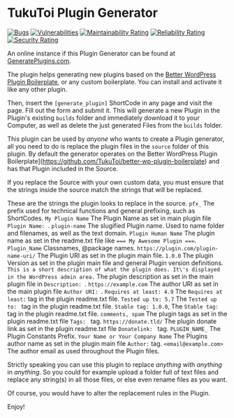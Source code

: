 # TukuToi Plugin Generator
[![Bugs](https://sonarcloud.io/api/project_badges/measure?project=TukuToi_tukutoi-plugin-generator&metric=bugs)](https://sonarcloud.io/dashboard?id=TukuToi_tukutoi-plugin-generator) [![Vulnerabilities](https://sonarcloud.io/api/project_badges/measure?project=TukuToi_tukutoi-plugin-generator&metric=vulnerabilities)](https://sonarcloud.io/dashboard?id=TukuToi_tukutoi-plugin-generator) [![Maintainability Rating](https://sonarcloud.io/api/project_badges/measure?project=TukuToi_tukutoi-plugin-generator&metric=sqale_rating)](https://sonarcloud.io/dashboard?id=TukuToi_tukutoi-plugin-generator) [![Reliability Rating](https://sonarcloud.io/api/project_badges/measure?project=TukuToi_tukutoi-plugin-generator&metric=reliability_rating)](https://sonarcloud.io/dashboard?id=TukuToi_tukutoi-plugin-generator) [![Security Rating](https://sonarcloud.io/api/project_badges/measure?project=TukuToi_tukutoi-plugin-generator&metric=security_rating)](https://sonarcloud.io/dashboard?id=TukuToi_tukutoi-plugin-generator)

An online instance if this Plugin Generator can be found at [GeneratePlugins.com](https://www.generateplugins.com).

The plugin helps generating new plugins based on the [Better WordPress Plugin Boilerplate](https://github.com/TukuToi/better-wp-plugin-boilerplate), or any custom boilerplate. You can install and activate it like any other plugin.

Then, insert the `[generate_plugin]` ShortCode in any page and visit the page.
Fill out the form and submit it.
This will generate a new Plugin in the Plugin's existing `builds` folder and immediately download it to your Computer, as well as delete the just generated Files from the `builds` folder.

This plugin can be used by *anyone* who wants to create a Plugin generator, all you need to do is replace the plugin files in the `source` folder of this plugin.
By default the generator operates on the Better WordPress Plugin Boilerplate](https://github.com/TukuToi/better-wp-plugin-boilerplate) and has that Plugin included in the Source.

If you replace the Source with your own custom data, you must ensure that the strings inside the source match the strings that will be replaced.

These are the strings the plugin looks to replace in the source.
`pfx_` The prefix used for technical functions and general prefixing, such as ShortCodes.
`My Plugin Name` The Plugin Name as set in main plugin file `Plugin Name: `.
`plugin-name` The slugified Plugin name. Used to name folder and filenames, as well as the text domain.
`Plugin Human Name` The plugin name as set in the readme.txt file like `=== My Awesome Plugin ===`.
`Plugin_Name` Classnames, @package names.
`https://plugin.com/plugin-name-uri/` The Plugin URI as set in the plugin main file.
`1.0.0` The plugin Version as set in the plugin main file and general Plugin version definitions.
`This is a short description of what the plugin does. It\'s displayed in the WordPress admin area.` The plugin description as set in the main plugin file  in `Description: `.
`https://example.com` The author URI as set in the main plugin file `Author URI: `.
`Requires at least: 4.9` The `Requires at least:` tag in the plugin readme.txt file.
`Tested up to: 5.7` The `Tested up to: ` tag in the plugin readme.txt file.
`Stable tag: 1.0.0`, The `Stable tag: ` tag in the plugin readme.txt file.
`comments, spam` The plugin tags as set in the plugin readme.txt file `Tags: ` tag.
`https://donate.tld/` The plugin donate link as set in the plugin readme.txt file `Donatelink: ` tag.
`PLUGIN_NAME_` The Plugin Constants Prefix.
`Your Name or Your Company Name` The Plugins author name as set in the plugin main file `Author:` tag.
`<email@example.com>` The author email as used throughout the Plugin files.

Strictly speaking you can use this plugin to replace *anything* with *anything* in *anything*.
So you could for example upload a folder full of text files and replace any string(s) in all those files, or else even rename files as you want. 

Of course, you would have to alter the replacement rules in the Plugin.

Enjoy! 